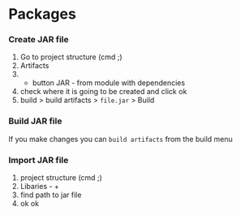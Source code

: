 # Packages

### Create JAR file
1. Go to project structure (cmd ;) 
2. Artifacts 
3. + button JAR - from module with dependencies 
4. check where it is going to be created and click ok
5. build > build artifacts > `file.jar` > Build

### Build JAR file

If you make changes you can `build artifacts` from the build menu

### Import JAR file

1. project structure (cmd ;)
2. Libaries - +
3. find path to jar file
4. ok ok  
